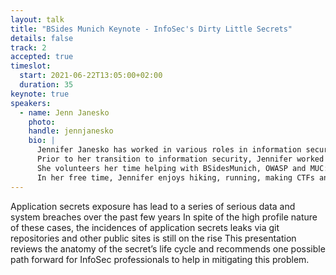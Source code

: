 ```yaml
---
layout: talk
title: "BSides Munich Keynote - InfoSec's Dirty Little Secrets"
details: false
track: 2
accepted: true
timeslot:
  start: 2021-06-22T13:05:00+02:00
  duration: 35
keynote: true
speakers: 
  - name: Jenn Janesko
    photo: 
    handle: jennjanesko
    bio: |
      Jennifer Janesko has worked in various roles in information security for over 8 years - from penetration testing, to securing critical infrastructures, to teaching security design hygiene for software engineers
      Prior to her transition to information security, Jennifer worked for over 15 years in IT as a developer and leader in the areas of education, telecommunications and semiconductors
      She volunteers her time helping with BSidesMunich, OWASP and MUC:SEC
      In her free time, Jennifer enjoys hiking, running, making CTFs and building (smart) things.
---
```


<!-- empty //-->

Application secrets exposure has lead to a series of serious data and system breaches over the past few years
In spite of the high profile nature of these cases, the incidences of application secrets leaks via git repositories and other public sites is still on the rise
This presentation reviews the anatomy of the secret’s life cycle and recommends one possible path forward for InfoSec professionals to help in mitigating this problem.

